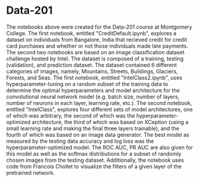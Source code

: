 # Data-201

The notebooks above were created for the Data-201 course at Montgomery College. The first notebook, entitled "CreditDefault.ipynb", explores a dataset on individuals from Bangalore, India that recieved credit for credit card purchases and whether or not those individuals made late payments. The second two notebooks are based on an image classification dataset challenge hosted by Intel. The dataset is composed of a training, testing (validation), and prediction dataset. The dataset contained 6 different categories of images, namely, Mountains, Streets, Buildings, Glaciers, Forests, and Seas. The first notebook, entitled "IntelClass2.ipynb", uses hyperparameter-tuning on a random subset of the training data to determine the optimal hyperparameters and model architecture for the convolutional neural network model (e.g. batch size, number of layers, number of neurons in each layer, learning rate, etc.). The second notebook, entitled "IntelClass", explores four different sets of model architectures, one of which was arbitrary, the second of which was the hyperparameter-optimized architecture, the third of which was based on XCeption (using a small learning rate and making the final three layers trainable), and the fourth of which was based on an image data generator. The best model as measured by the testing data accuracy and log loss was the hyperparameter-optimized model. The ROC AUC, PR AUC are also given for this model as well as the softmax distributions for a subset of randomly chosen images from the testing dataset. Additionally, the notebook uses code from Francois Chollet to visualize the filters of a given layer of the pretrained network.
